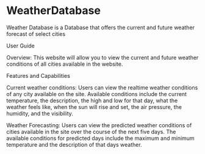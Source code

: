 # WeatherDatabase

Weather Database is a Database that offers the current and future weather forecast of select cities

User Guide

Overview: This website will allow you to view the current and future weather conditions of all cities available in the website. 

Features and Capabilities

Current weather conditions: Users can view the realtime weather conditions of any city available on the site. Available conditions include the current temperature, the description, the high and low for that day, what the weather feels like, when the sun will rise and set, the air pressure, the humidity, and the visibility.

Weather Forecasting: Users can view the predicted weather conditions of cities available in the site over the course of the next five days. The available conditions for predicted days include the maximum and minimum temperature and the description of that days weather.

